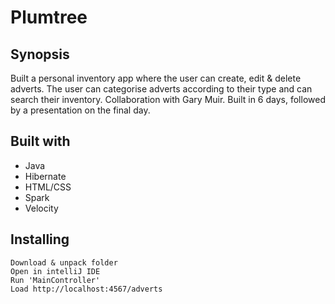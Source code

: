 # Plumtree

## Synopsis
Built a personal inventory app where the user can create, edit & delete adverts. The user can categorise adverts according to their type and can search their inventory. Collaboration with Gary Muir. Built in 6 days, followed by a presentation on the final day. 

## Built with
* Java
* Hibernate
* HTML/CSS
* Spark
* Velocity

## Installing
```
Download & unpack folder
Open in intelliJ IDE
Run 'MainController'
Load http://localhost:4567/adverts
```
